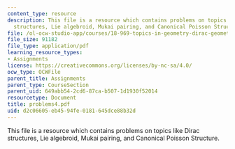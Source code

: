 ```yaml
---
content_type: resource
description: This file is a resource which contains problems on topics like Dirac
  structures, Lie algebroid, Mukai pairing, and Canonical Poisson Structure.
file: /ol-ocw-studio-app/courses/18-969-topics-in-geometry-dirac-geometry-fall-2006/d2c06605eb4594fe0181645dce88b32d_problems4.pdf
file_size: 91182
file_type: application/pdf
learning_resource_types:
- Assignments
license: https://creativecommons.org/licenses/by-nc-sa/4.0/
ocw_type: OCWFile
parent_title: Assignments
parent_type: CourseSection
parent_uid: 649abb54-2cd6-87ca-b507-1d1930f52014
resourcetype: Document
title: problems4.pdf
uid: d2c06605-eb45-94fe-0181-645dce88b32d
---
```

This file is a resource which contains problems on topics like Dirac structures, Lie algebroid, Mukai pairing, and Canonical Poisson Structure.